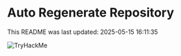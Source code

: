 # Auto Regenerate Repository

This README was last updated: 2025-05-15 16:11:35

 ![TryHackMe](https://tryhackme.com/badge/533634)
